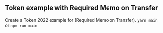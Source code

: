 ## Token example with Required Memo on Transfer

Create a Token 2022 example for (Required Memo on Transfer).
`yarn main` or `npm run main`